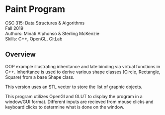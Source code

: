 # Paint Program
CSC 315: Data Structures & Algorithms<br/>
Fall 2019<br/>
Authors: Minati Alphonso & Sterling McKenzie<br/>
Skills: C++, OpenGL, GitLab
## Overview
OOP example illustrating inheritance and late binding via virtual functions in C++. Inheritance is used to derive various shape classes (Circle, Rectangle, Square) from a base Shape class.<br/>

This version uses an STL vector to store the list of graphic objects.<br/>

This program utilizes OpenGl and GLUT to display the program in a window/GUI format. Different inputs are recieved from mouse clicks and keyboard clicks to determine what is done on the window.
